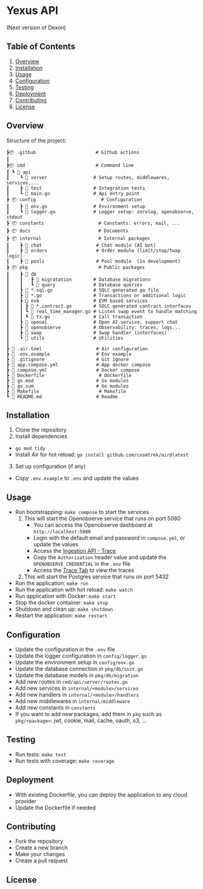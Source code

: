 # Yexus API
(Next version of Dexon) 

## Table of Contents

1. [Overview](#overview)
2. [Installation](#installation)
3. [Usage](#usage)
4. [Configuration](#configuration)
5. [Testing](#testing)
6. [Deployment](#deployment)
7. [Contributing](#contributing)
8. [License](#license)

## Overview

Structure of the project:

```
┣📦 .github                      # Github actions
┃
┣📦 cmd                          # Command line
┃ ┗ 📂 api
┃    ┗ 📂 server                 # Setup routes, middlewares, services,...
┃    ┣ 📂 test                   # Integration tests
┃    ┗ 📜 main.go                # Api entry point
┣ 📦 config                        # Configuration
┃    ┣ 📜 env.go                 # Environment setup
┃    ┗ 📜 logger.go              # Logger setup: zerolog, openobserve, stdout
┣ 📦 constants                    # Constants: errors, mail, ...
┣ 📦 docs                         # Documents
┣ 📦 internal                     # Internal packages
┃    ┣ 📂 chat                    # Chat module (AI bot)
┃    ┣ 📂 orders                  # Order module (limit/stop/twap logic)
┃    ┣ 📂 pools                   # Pool module  (in development)
┣ 📦 pkg                          # Public packages
┃    ┣ 📂 db
┃    ┃   ┣ 📂 migratation        # Database migrations
┃    ┃   ┗ 📂 query              # Database queries
┃    ┣ 📜 *.sql.go               # SQLC generated go file
┃    ┣ 📜 *.go                   # Transactions or additional logic
┃    ┣ 📂 evm                    # EVM based services
┃    ┃ ┣ 📜 *.contract.go        # SOLC generated contract interfaces
┃    ┃ ┗ 📜 real_time_manager.go # Listen swap event to handle matching
┃    ┃ ┗ 📜 tx.go                # Call transaction
┃    ┣ 📂 openai                 # Open AI service, support chat
┃    ┣ 📂 openobserve            # Observability: traces, logs...
┃    ┣ 📂 swap                   # Swap handler (interfaces)
┃    ┗ 📂 utils                  # Utilities
┃
┣ 📜 .air.toml                    # Air configuration
┣ 📜 .env.example                 # Env example
┣ 📜 .gitignore                   # Git ignore
┣ 📜 app.compose.yml              # App docker compose
┣ 📜 compose.yml                  # Docker compose
┣ 📜 Dockerfile                    # Dockerfile
┣ 📜 go.mod                       # Go modules
┣ 📜 go.sum                       # Go modules
┣ 📜 Makefile                      # Makefile
┗ 📜 README.md                    # Readme
```

## Installation

1. Clone the repository
2. Install dependencies

- `go mod tidy`
- Install Air for hot reload: `go install github.com/cosmtrek/air@latest`

3. Set up configuration (if any)

- Copy `.env.example` to `.env` and update the values

## Usage

- Run bootstrapping: `make compose` to start the services
  1. This will start the Openobserve service that runs on port 5080
     - You can access the Openobserve dashboard at `http://localhost:5080`
     - Login with the default email and password in `compose.yml`, or update the values
     - Access the [Ingestion API - Trace](http://localhost:5080/web/ingestion/custom/traces/opentelemetry)
     - Copy the `Authorization` header value and update the `OPENOBSERVE_CREDENTIAL` in the `.env` file
     - Access the [Trace Tab](http://localhost:5080/web/traces) to view the traces
  2. This will start the Postgres service that runs on port 5432
- Run the application: `make run`
- Run the application with hot reload: `make watch`
- Run application with Docker: `make start`
- Stop the docker container: `make stop`
- Shutdown and clean up: `make shutdown`
- Restart the application: `make restart`

## Configuration

- Update the configuration in the `.env` file
- Update the logger configuration in `config/logger.go`
- Update the environment setup in `config/env.go`
- Update the database connection in `pkg/db/init.go`
- Update the database models in `pkg/db/migration`
- Add new routes in `cmd/api/server/routes.go`
- Add new services in `internal/<module>/services`
- Add new handlers in `internal/<module>/handlers`
- Add new middlewares in `internal/middleware`
- Add new constants in `constants`
- If you want to add new packages, add them in `pkg` such as `pkg/<package>`: jwt, cookie, mail, cache, oauth, s3, ...

## Testing

- Run tests: `make test`
- Run tests with coverage: `make coverage`

## Deployment

- With existing Dockerfile, you can deploy the application to any cloud provider
- Update the Dockerfile if needed

## Contributing

- Fork the repository
- Create a new branch
- Make your changes
- Create a pull request

## License
